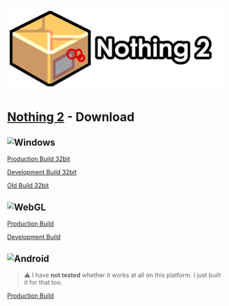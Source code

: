 ![](assets/logo.png)

# [Nothing 2](https://banszky.itch.io/nothing-2) - Download

## ![Windows](https://img.shields.io/badge/Windows-0078D6?style=for-the-badge&logo=windows&logoColor=white)

[Production Build 32bit](https://drive.google.com/uc?export=download&id=1VunlHdGlP1WWVY7cjaIxeYe7e8myBy1D)

[Development Build 32bit](https://drive.google.com/uc?export=download&id=1cezxd3TISR1FUoL4pU_KndJyW_CNQVBE)

[Old Build 32bit](https://drive.google.com/uc?export=download&id=1z3CCYZG-KJSq7IZhFYGwOgxaGcqUlqqP)

## ![WebGL](https://img.shields.io/badge/WebGL-990000?logo=webgl&logoColor=white&style=for-the-badge)
[Production Build](https://drive.google.com/uc?export=download&id=1RuGHoBuaJfxvAyN8qt4wSTm2I1HxDgyo)

[Development Build](https://drive.google.com/uc?export=download&id=1JbSARRQTIC-hUAqwC5Au_TGizp1FzSgP)

## ![Android](https://img.shields.io/badge/Android-3DDC84?style=for-the-badge&logo=android&logoColor=white)
> ⚠ I have **not tested** whether it works at all on this platform. I just built it for that too.
> 
[Production Build](https://onedrive.live.com/download?cid=6AEB0DA011C539BF&resid=6AEB0DA011C539BF%2153953&authkey=AO3BX-CNR5RWxCI)
